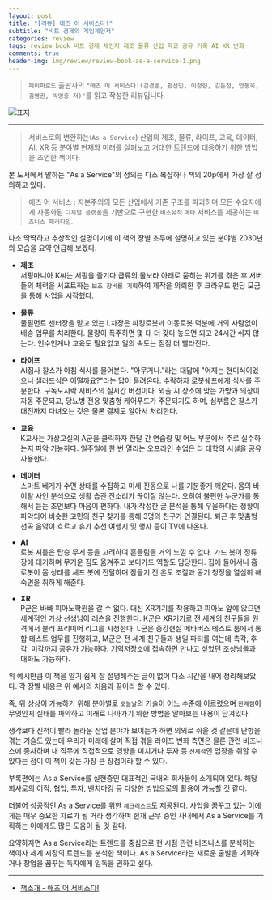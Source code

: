 ```yaml
---  
layout: post  
title: "[리뷰] 애즈 어 서비스다!"  
subtitle: "비트 경제의 게임체인저"  
categories: review  
tags: review book 비트 경제 체인지 제조 물류 산업 학교 공유 기록 AI XR 변화    
comments: true  
header-img: img/review/review-book-as-a-service-1.png
---  
```

  
> `페이퍼로드` 출판사의 `"애즈 어 서비스다!(김경훈, 황선민, 이정헌, 김돈정, 안동욱, 김영권, 박영충 저)"`를 읽고 작성한 리뷰입니다.  

![표지](https://theorydb.github.io/assets/img/review/review-book-as-a-service-1.png)  

---

> 서비스로의 변환하는(`As a Service`) 산업의 제조, 물류, 라이프, 교육, 데이터, AI, XR 등 분야별 현재와 미래를 살펴보고 거대한 트렌드에 대응하기 위한 방법을 조언한 책이다.

본 도서에서 말하는 "As a Service"의 정의는 다소 복잡하나 책의 20p에서 가장 잘 정의하고 있다.

> 애즈 어 서비스 : 자본주의의 모든 산업에서 기존 구조를 파괴하며 모든 수요자에게 자동화된 `디지털 플랫폼`을 기반으로 구현한 `비소유적` `메타` 서비스를 제공하는 `비즈니스 패러다임`.

다소 딱딱하고 추상적인 설명이기에 이 책의 장별 초두에 설명하고 있는 분야별 2030년의 모습을 요약 언급해 보겠다. 

* __제조__  
  서핑마니아 K씨는 서핑을 즐기다 급류의 물보라 아래로 묻히는 위기를 겪은 후 서버들의 체력을 서포트하는 `보조 장비를 기획`하여 제작을 의뢰한 후 크라우드 펀딩 모금을 통해 사업을 시작했다.

* __물류__  
  풀필먼트 센터장을 맡고 있는 L차장은 파킹로봇과 이동로봇 덕분에 거의 사람없이 배송 업무를 처리한다. 물량이 폭주하면 몇 대 더 갖다 놓으면 되고 24시간 쉬지 않는다. 인수인계나 교육도 필요없고 일의 속도는 점점 더 빨라진다.

* __라이프__  
  AI집사 찰스가 아침 식사를 물어본다. "아무거나."라는 대답에 "어제는 현미식이었으니 샐러드식은 어떨까요?"라는 답이 들려온다. 수락하자 로봇쉐프에게 식사를 주문한다. 구독도시락 서비스의 실시간 버전이다. 외출 시 장소에 맞는 가방과 의상이 자동 주문되고, 당뇨병 전용 맞춤형 케어푸드가 주문되기도 하며, 심부름은 찰스가 대전까지 다녀오는 것은 물론 결제도 알아서 처리한다.

* __교육__  
  K교사는 가상교실의 A군을 클릭하자 한달 간 연습량 및 어느 부분에서 주로 실수하는지 파악 가능하다. 일주일에 한 번 열리는 오프라인 수업은 타 대학의 시설을 공유 사용한다.

* __데이터__  
  스마트 베게가 수면 상태를 수집하고 미세 진동으로 나를 기분좋게 깨운다. 몸의 바이탈 사인 분석으로 생활 습관 잔소리가 끊이질 않는다. 오히여 불편한 누군가를 통해서 듣는 조언보다 마음이 편하다. 내가 작성한 글 분석을 통해 우울하다는 정황이 파악되어 비슷한 고민의 친구 찾기를 통해 3명의 친구가 연결된다. 퇴근 후 맞춤형 선곡 음악이 흐르고 휴가 추천 여행지 및 행사 등이 TV에 나온다.

* __AI__  
  로봇 셔틀은 탑승 무게 등을 고려하여 흔들림을 거의 느낄 수 없다. 가드 봇이 정류장에 대기하며 무거운 짐도 옮겨주고 보디가드 역할도 담당한다. 집에 들어서니 홈로봇이 몸 상태를 셰프 봇에 전달하며 잠들기 전 온도 조절과 공기 청정을 열심히 해 숙면을 취하게 해준다. 

* __XR__  
  P군은 바빠 피아노학원을 갈 수 없다. 대신 XR기기를 착용하고 피아노 앞에 앉으면 세계적인 가상 선생님이 레슨을 진행한다. K군은 XR기기로 전 세계의 친구들을 원격에서 불러 프리미어 리그를 시청한다. L군은 증강현실 메타버스 테스트 룸에서 통합 테스트 업무를 진행하고, M군은 전 세계 친구들과 생일 파티를 여는데 촉각, 후각, 미각까지 공유가 가능하다. 기억저장소에 접속하면 만나고 싶었던 조상님들과 대화도 가능하다.

위 예시만큼 이 책을 알기 쉽게 잘 설명해주는 글이 없어 다소 시간을 내어 정리해보았다. 각 장별 내용은 위 예시의 처음과 끝이라 할 수 있다. 

즉, 위 상상이 가능하기 위해 분야별로 `오늘날`의 기술이 어느 수준에 이르렀으며 `한계점`이 무엇인지 실태를 파악하고 미래로 나아가기 위한 방법을 알아보는 내용이 담겨있다.

생각보다 진척이 빨라 놀라운 산업 분야가 보이는가 하면 의외로 쉬울 것 같은데 난항을 겪는 기술도 있는데 우리가 미래에 살며 직접 겪을 라이프 변화 측면은 물론 관련 비즈니스에 종사하며 내 직무에 직접적으로 영향을 미치거나 투자 등 `선제적`인 입장을 취할 수 있다는 점이 이 책이 갖는 가장 큰 장점이라 할 수 있다. 

부록편에는 As a Service를 실현중인 대표적인 국내외 회사들이 소개되어 있다. 해당 회사로의 이직, 협업, 투자, 벤치마킹 등 다양한 방법으로의 활용이 가능할 것 같다. 

더불어 성공적인 As a Service를 위한 `체크리스트`도 제공된다. 사업을 꿈꾸고 있는 이에게는 매우 중요한 자료가 될 거라 생각하며 현재 근무 중인 사내에서 As a Service를 기획하는 이에게도 많은 도움이 될 것 같다. 

요약하자면 As a Service라는 트렌드를 중심으로 현 시점 관련 비즈니스를 분석하는 책이자 세계 시장의 트렌드를 분석한 책이다. As a Service라는 새로운 출발을 기획하거나 창업을 꿈꾸는 독자에게 일독을 권하고 싶다.

---

* [책소개 - 애즈 어 서비스다!](http://www.yes24.com/Product/Goods/105469510)


